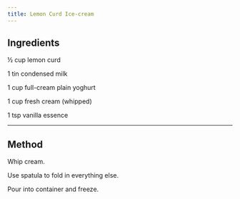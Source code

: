 ```yaml
---
title: Lemon Curd Ice-cream
---
```


## Ingredients
½ cup lemon curd

1 tin condensed milk

1 cup full-cream plain yoghurt

1 cup fresh cream (whipped)

1 tsp vanilla essence

---
## Method
Whip cream.

Use spatula to fold in everything else.

Pour into container and freeze.